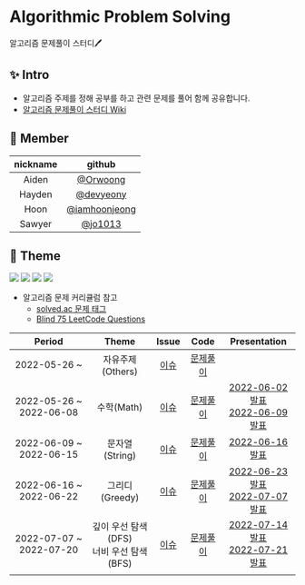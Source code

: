# Algorithmic Problem Solving
알고리즘 문제풀이 스터디🖊️

## ✨ Intro
- 알고리즘 주제를 정해 공부를 하고 관련 문제를 풀어 함께 공유합니다. 
- [알고리즘 문제풀이 스터디 Wiki](https://github.com/devyeony/algorithm-study/wiki)

## 🧡 Member
|nickname|github|
|:---:|:---:|
|Aiden|[@Orwoong](https://github.com/Orwoong)|
|Hayden|[@devyeony](https://github.com/devyeony)|
|Hoon|[@iamhoonjeong](https://github.com/iamhoonjeong)|
|Sawyer|[@jo1013](https://github.com/jo1013)|

## 🔎 Theme
<a href="https://github.com/devyeony/algorithm-study/issues?q=is%3Aissue+is%3Aopen"><img src="https://img.shields.io/github/issues-raw/devyeony/algorithm-study?color=gree"></a>
<a href="https://github.com/devyeony/algorithm-study/issues?q=is%3Aissue+is%3Aclosed"><img src="https://img.shields.io/github/issues-closed-raw/devyeony/algorithm-study?color=red"></a>
<a href="https://github.com/devyeony/algorithm-study/pulls?q=is%3Apr+is%3Aopen"><img src="https://img.shields.io/github/issues-pr-raw/devyeony/algorithm-study?color=gree"></a>
<a href="https://github.com/devyeony/algorithm-study/pulls?q=is%3Apr+is%3Aclosed"><img src="https://img.shields.io/github/issues-pr-closed-raw/devyeony/algorithm-study?color=red"></a>

- 알고리즘 문제 커리큘럼 참고
  - [solved.ac 문제 태그](https://solved.ac/problems/tags)
  - [Blind 75 LeetCode Questions](https://leetcode.com/discuss/general-discussion/460599/blind-75-leetcode-questions)

|Period|Theme|Issue|Code|Presentation|
|:---:|:---:|:---:|:---:|:---:|
|2022-05-26 ~ |자유주제(Others)|[이슈](https://github.com/devyeony/algorithm-study/issues/3)|[문제풀이](https://github.com/devyeony/algorithm-study/tree/main/00_others)||
|2022-05-26 ~ 2022-06-08|수학(Math)|[이슈](https://github.com/devyeony/algorithm-study/issues/2)|[문제풀이](https://github.com/devyeony/algorithm-study/tree/main/01_math)|[2022-06-02 발표](https://github.com/devyeony/algorithm-study/wiki/2022-06#-2022-06-02)<br/>[2022-06-09 발표](https://github.com/devyeony/algorithm-study/wiki/2022-06#-2022-06-09)|
|2022-06-09 ~ 2022-06-15|문자열(String)|[이슈](https://github.com/devyeony/algorithm-study/issues/13)|[문제풀이](https://github.com/devyeony/algorithm-study/tree/main/02_string)|[2022-06-16 발표](https://github.com/devyeony/algorithm-study/wiki/2022-06#-2022-06-16)|
|2022-06-16 ~ 2022-06-22|그리디(Greedy)|[이슈](https://github.com/devyeony/algorithm-study/issues/21)|[문제풀이](https://github.com/devyeony/algorithm-study/tree/main/03_greedy)|[2022-06-23 발표](https://github.com/devyeony/algorithm-study/wiki/2022-06#-2022-06-23)<br/>[2022-07-07 발표](https://github.com/devyeony/algorithm-study/wiki/2022-07#-2022-07-07)|
|2022-07-07 ~ 2022-07-20|깊이 우선 탐색(DFS)<br/>너비 우선 탐색(BFS)|[이슈](https://github.com/devyeony/algorithm-study/issues/30)|[문제풀이](https://github.com/devyeony/algorithm-study/tree/main/04_dfs)|[2022-07-14 발표](https://github.com/devyeony/algorithm-study/wiki/2022-07#-2022-07-14)<br/>[2022-07-21 발표](https://github.com/devyeony/algorithm-study/wiki/2022-07#-2022-07-21)|
||||||
